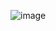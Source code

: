 ![image](https://github.com/Rademenes16/Caffeine-Calculator/assets/60035016/2d3a4d40-ca3a-4015-b0ec-5b05918614b4)
